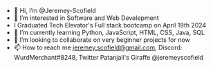 - 👋 Hi, I’m @Jeremey-Scofield
- 👀 I’m interested in Software and Web Develepment
- I Graduated Tech Elevator's Full stack bootcamp on April 19th 2024
- 🌱 I’m currently learning Python, JavaScript, HTML, CSS, Java, SQL
- 💞️ I’m looking to collaborate on very beginner projects for now
- 📫 How to reach me jeremey.scofield@gmail.com, Discord: WurdMerchant#8248, Twitter Patanjali's Giraffe @jeremeyscofield

<!---
Jeremey-Scofield/Jeremey-Scofield is a ✨ special ✨ repository because its `README.md` (this file) appears on your GitHub profile.
You can click the Preview link to take a look at your changes.
--->
